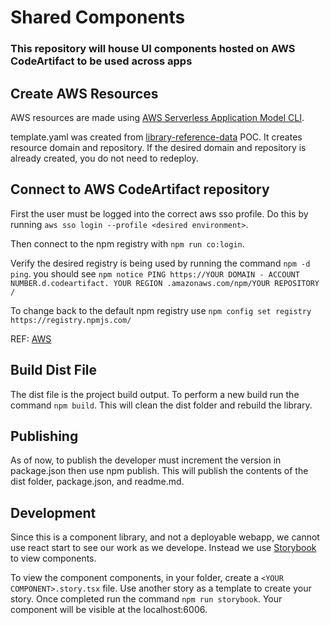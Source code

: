# Shared Components
### This repository will house UI components hosted on AWS CodeArtifact to be used across apps

## Create AWS Resources
AWS resources are made using [AWS Serverless Application Model CLI](https://aws.amazon.com/serverless/sam/).

template.yaml was created from [library-reference-data](https://github.com/Smart-Warehousing/library-reference-data/tree/swat-281-testing#library-reference-data) POC.  It creates resource domain and repository.  If the desired domain and repository is already created, you do not need to redeploy. 


## Connect to AWS CodeArtifact repository
First the user must be logged into the correct aws sso profile.  Do this by running `aws sso login --profile <desired environment>`.

Then connect to the npm registry with `npm run co:login`. 

Verify the desired registry is being used by running the command `npm -d ping`. 
you should see `npm notice PING https://YOUR DOMAIN - ACCOUNT NUMBER.d.codeartifact. YOUR REGION .amazonaws.com/npm/YOUR REPOSITORY /`

To change back to the default npm registry use `npm config set registry https://registry.npmjs.com/`

REF: [AWS](https://docs.aws.amazon.com/codeartifact/latest/ug/npm-auth.html)

## Build Dist File
The dist file is the project build output.  To perform a new build run the command `npm build`.
This will clean the dist folder and rebuild the library. 

## Publishing
As of now, to publish the developer must increment the version in package.json then use npm publish.  This will publish the contents of the dist folder, package.json, and readme.md. 

## Development
Since this is a component library, and not a deployable webapp, we cannot use react start to see our work as we develope.  Instead we use [Storybook ](https://storybook.js.org/) to view components.  

To view the component components, in your folder, create a `<YOUR COMPONENT>.story.tsx` file.  Use another story as a template to create your story.  Once completed run the command `npm run storybook`.  Your component will be visible at the localhost:6006. 

